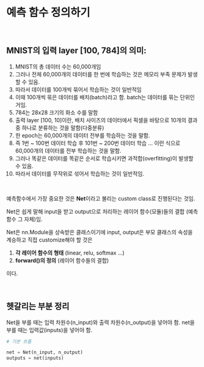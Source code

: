 # 예측 함수 정의하기

<br>

## MNIST의 입력 layer [100, 784]의 의미:

1. MNIST의 총 데이터 수는 60,000개임
2. 그러나 전체 60,000개의 데이터를 한 번에 학습하는 것은 메모리 부족 문제가 발생할 수 있음.
3. 따라서 데이터를 100개씩 묶어서 학습하는 것이 일반적임
4. 이때 100개씩 묶은 데이터를 배치(batch)라고 함. batch는 데이터를 묶는 단위인 거임.
5. 784는 28x28 크기의 화소 수를 말함
6. 출력 layer [100, 10]이란, 배치 사이즈의 데이터에서 픽셀을 바탕으로 10개의 결과 중 하나로 분류하는 것을 말함(다중분류)
7. 한 epoch는 60,000개의 데이터 전부를 학습하는 것을 말함.
8. 즉 1번 ~ 100번 데이터 학습 후 101번 ~ 200번 데이터 학습 ... 이런 식으로 60,000개의 데이터를 전부 학습하는 것을 말함.
9. 그러나 똑같은 데이터를 똑같은 순서로 학습시키면 과적합(overfitting)이 발생할 수 있음.
10. 따라서 데이터를 무작위로 섞어서 학습하는 것이 일반적임.


<br>

예측함수에서 가장 중요한 것은 **Net**이라고 불리는 custom class로 진행된다는 것임.

Net은 쉽게 말해 input을 받고 output으로 처리하는 레이어 함수(모듈)들의 결합 (예측함수 그 자체)임.

Net은 nn.Module을 상속받은 클래스이기에 input, output은 부모 클래스의 속성을 계승하고 직접 customize해야 할 것은


1. **각 레이어 함수의 형태** (linear, relu, softmax ...)
2. **forward()의 정의** (레이어 함수들의 결합)  

이다.

<br>

## 헷갈리는 부분 정리

Net을 부를 때는 입력 차원수(n_input)와 출력 차원수(n_output)을 넣어야 함.
net을 부를 때는 입력값(inputs)을 넣어야 함.

```python
# 기본 흐름

net = Net(n_input, n_output)
outputs = net(inputs)
```
